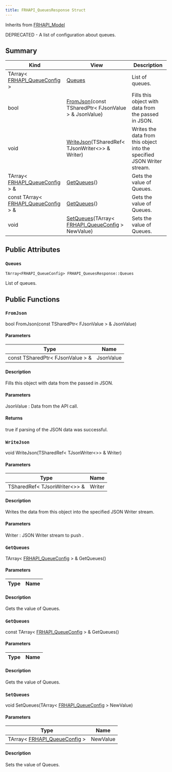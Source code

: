 ```yaml
---
title: FRHAPI_QueuesResponse Struct
---
```

Inherits from [FRHAPI_Model](/unreal-plugins/all/structfrhapi__model/#structFRHAPI__Model)

DEPRECATED - A list of configuration about queues.

## Summary
| Kind | View | Description |
|------|------|-------------|
|TArray< [FRHAPI_QueueConfig](/unreal-plugins/all/structfrhapi__queueconfig/#structFRHAPI__QueueConfig) >|[Queues](/unreal-plugins/all/structfrhapi__queuesresponse/#structFRHAPI__QueuesResponse_1a53242423e1b15a69a599d22a44d5278b)|List of queues.|
|bool|[FromJson](/unreal-plugins/all/structfrhapi__queuesresponse/#structFRHAPI__QueuesResponse_1a98ca32e4913ca7eb9f1ccb5e4857ff8c)(const TSharedPtr< FJsonValue > & JsonValue)|Fills this object with data from the passed in JSON.|
|void|[WriteJson](/unreal-plugins/all/structfrhapi__queuesresponse/#structFRHAPI__QueuesResponse_1a289b372fa0e1ddbd7d273cd30e49cfeb)(TSharedRef< TJsonWriter<>> & Writer)|Writes the data from this object into the specified JSON Writer stream.|
|TArray< [FRHAPI_QueueConfig](/unreal-plugins/all/structfrhapi__queueconfig/#structFRHAPI__QueueConfig) > &|[GetQueues](/unreal-plugins/all/structfrhapi__queuesresponse/#structFRHAPI__QueuesResponse_1ad64eb9a9701424f3d57c6345f22936d2)()|Gets the value of Queues.|
|const TArray< [FRHAPI_QueueConfig](/unreal-plugins/all/structfrhapi__queueconfig/#structFRHAPI__QueueConfig) > &|[GetQueues](/unreal-plugins/all/structfrhapi__queuesresponse/#structFRHAPI__QueuesResponse_1abbf9ad5940f96346c4b7d96441f6550a)()|Gets the value of Queues.|
|void|[SetQueues](/unreal-plugins/all/structfrhapi__queuesresponse/#structFRHAPI__QueuesResponse_1a405af745b536fbbd0005a21b77d8ede3)(TArray< [FRHAPI_QueueConfig](/unreal-plugins/all/structfrhapi__queueconfig/#structFRHAPI__QueueConfig) > NewValue)|Sets the value of Queues.|
## Public Attributes



### `Queues` <a id="structFRHAPI__QueuesResponse_1a53242423e1b15a69a599d22a44d5278b"></a>

`TArray<FRHAPI_QueueConfig> FRHAPI_QueuesResponse::Queues`

List of queues.





## Public Functions



### `FromJson` <a id="structFRHAPI__QueuesResponse_1a98ca32e4913ca7eb9f1ccb5e4857ff8c"></a>

bool FromJson(const TSharedPtr< FJsonValue > & JsonValue)

#### Parameters

| Type | Name |
|------|------|
|const TSharedPtr< FJsonValue > &|JsonValue|

#### Description

Fills this object with data from the passed in JSON.


#### Parameters

JsonValue
: Data from the API call.

#### Returns
true if parsing of the JSON data was successful. 



### `WriteJson` <a id="structFRHAPI__QueuesResponse_1a289b372fa0e1ddbd7d273cd30e49cfeb"></a>

void WriteJson(TSharedRef< TJsonWriter<>> & Writer)

#### Parameters

| Type | Name |
|------|------|
|TSharedRef< TJsonWriter<>> &|Writer|

#### Description

Writes the data from this object into the specified JSON Writer stream.


#### Parameters

Writer
: JSON Writer stream to push . 



### `GetQueues` <a id="structFRHAPI__QueuesResponse_1ad64eb9a9701424f3d57c6345f22936d2"></a>

TArray< [FRHAPI_QueueConfig](/unreal-plugins/all/structfrhapi__queueconfig/#structFRHAPI__QueueConfig) > & GetQueues()

#### Parameters

| Type | Name |
|------|------|

#### Description

Gets the value of Queues.




### `GetQueues` <a id="structFRHAPI__QueuesResponse_1abbf9ad5940f96346c4b7d96441f6550a"></a>

const TArray< [FRHAPI_QueueConfig](/unreal-plugins/all/structfrhapi__queueconfig/#structFRHAPI__QueueConfig) > & GetQueues()

#### Parameters

| Type | Name |
|------|------|

#### Description

Gets the value of Queues.




### `SetQueues` <a id="structFRHAPI__QueuesResponse_1a405af745b536fbbd0005a21b77d8ede3"></a>

void SetQueues(TArray< [FRHAPI_QueueConfig](/unreal-plugins/all/structfrhapi__queueconfig/#structFRHAPI__QueueConfig) > NewValue)

#### Parameters

| Type | Name |
|------|------|
|TArray< [FRHAPI_QueueConfig](/unreal-plugins/all/structfrhapi__queueconfig/#structFRHAPI__QueueConfig) >|NewValue|

#### Description

Sets the value of Queues.





